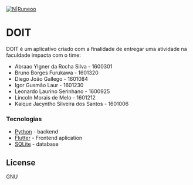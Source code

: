 [![N|Runeoo](https://avatars0.githubusercontent.com/u/48844770?s=200&v=4)](https://runeoo.com.br/)
# DOIT
DOIT é um aplicativo criado com a finalidade de entregar uma atividade na faculdade impacta com o time:
- Abraao Ylgner da Rocha Silva - 1600301
- Bruno Borges Furukawa - 1601320
- Diego João Gallego - 1601084
- Igor Gusmão Laur - 1601230
- Leonardo Laurino Serinhano - 1600925
- Lincoln Morais de Melo - 1601212
- Kaique Jacyntho Silveira dos Santos - 1601006

### Tecnologias

* [Python](https://www.python.org/) - backend
* [Flutter](https://flutter.dev/) - Frontend aplication
* [SQLite](https://www.sqlite.org/index.html) - database

License
----

GNU

